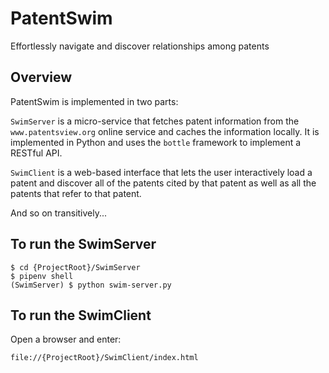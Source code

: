 # PatentSwim
Effortlessly navigate and discover relationships among patents

## Overview
PatentSwim is implemented in two parts:

`SwimServer` is a micro-service that fetches patent information from the
`www.patentsview.org` online service and caches the information locally.  It
is implemented in Python and uses the `bottle` framework to implement a RESTful
API.

`SwimClient` is a web-based interface that lets the user interactively load a
patent and discover all of the patents cited by that patent as well as all the
patents that refer to that patent.

And so on transitively...

## To run the SwimServer

    $ cd {ProjectRoot}/SwimServer
    $ pipenv shell
    (SwimServer) $ python swim-server.py

## To run the SwimClient

Open a browser and enter:

    file://{ProjectRoot}/SwimClient/index.html
